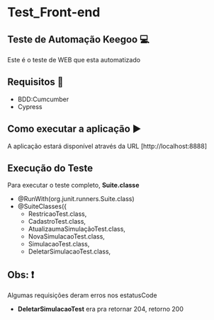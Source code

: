 # Test_Front-end

## Teste de Automação Keegoo :computer:

Este é o teste de WEB que esta automatizado

##  Requisitos :book:

 * BDD:Cumcumber
 * Cypress
 
 
 


 ## Como executar a aplicação :arrow_forward:
 A aplicação estará disponível através da URL [http://localhost:8888]

 ## Execução do Teste
 Para executar o teste completo, **Suite.classe**

* @RunWith(org.junit.runners.Suite.class)
* @SuiteClasses({
	* RestricaoTest.class,
	* CadastroTest.class,
	* AtualizaumaSimulaçãoTest.class,
	* NovaSimulacaoTest.class,
	* SimulacaoTest.class,
	* DeletarSimulacaoTest.class,

## Obs: :exclamation:
Algumas requisições deram erros nos estatusCode
* **DeletarSimulacaoTest** era pra retornar 204, retorno 200
